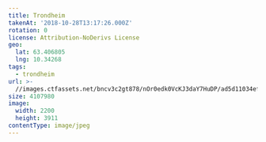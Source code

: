 ```yaml
---
title: Trondheim
takenAt: '2018-10-28T13:17:26.000Z'
rotation: 0
license: Attribution-NoDerivs License
geo:
  lat: 63.406805
  lng: 10.34268
tags:
  - trondheim
url: >-
  //images.ctfassets.net/bncv3c2gt878/nOr0edk0VcKJ3daY7HuDP/ad5d11034ef47a0dadd2dc78c46a4f92/trondheim_45680233261_o
size: 4107980
image:
  width: 2200
  height: 3911
contentType: image/jpeg
---
```


